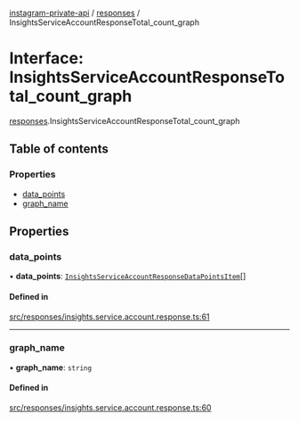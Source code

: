 [instagram-private-api](../../README.md) / [responses](../../modules/responses.md) / InsightsServiceAccountResponseTotal_count_graph

# Interface: InsightsServiceAccountResponseTotal\_count\_graph

[responses](../../modules/responses.md).InsightsServiceAccountResponseTotal_count_graph

## Table of contents

### Properties

- [data\_points](InsightsServiceAccountResponseTotal_count_graph.md#data_points)
- [graph\_name](InsightsServiceAccountResponseTotal_count_graph.md#graph_name)

## Properties

### data\_points

• **data\_points**: [`InsightsServiceAccountResponseDataPointsItem`](InsightsServiceAccountResponseDataPointsItem.md)[]

#### Defined in

[src/responses/insights.service.account.response.ts:61](https://github.com/Nerixyz/instagram-private-api/blob/4971f34/src/responses/insights.service.account.response.ts#L61)

___

### graph\_name

• **graph\_name**: `string`

#### Defined in

[src/responses/insights.service.account.response.ts:60](https://github.com/Nerixyz/instagram-private-api/blob/4971f34/src/responses/insights.service.account.response.ts#L60)
